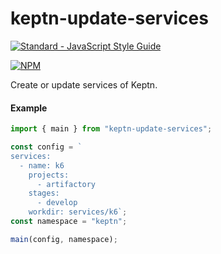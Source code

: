 # keptn-update-services

[![Standard - JavaScript Style Guide](https://img.shields.io/badge/code_style-standard-brightgreen.svg)](http://standardjs.com/)

[![NPM](https://nodei.co/npm/keptn-update-services.png?downloads=true&downloadRank=true&stars=true)](https://nodei.co/npm/keptn-update-services/)

Create or update services of Keptn.

#### Example

```js
import { main } from "keptn-update-services";

const config = `
services:
  - name: k6
    projects:
      - artifactory
    stages:
      - develop
    workdir: services/k6`;
const namespace = "keptn";

main(config, namespace);
```
